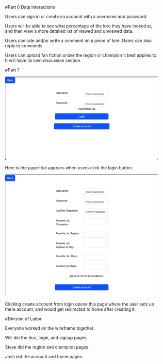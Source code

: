 #Part 0 Data Interactions

Users can sign in or create an account with a username and password.

Users will be able to see what percentage of the lore they have looked at, and then view a more detailed list of viewed and unviewed data.

Users can rate and/or write a comment on a piece of lore. Users can also reply to comments.

Users can upload fan fiction under the region or champion it best applies to. It will have its own discussion section.

#Part 1

![example image](login.png)

Here is the page that appears when users click the login button.

![example image](signup.png)

Clicking create account from login opens this page where the user sets up there account, and would get redirected to home after creating it.

#Division of Labor

Everyone worked on the wireframe together.

Will did the doc, login, and signup pages.

Steve did the region and champion pages.

Josh did the account and home pages.
